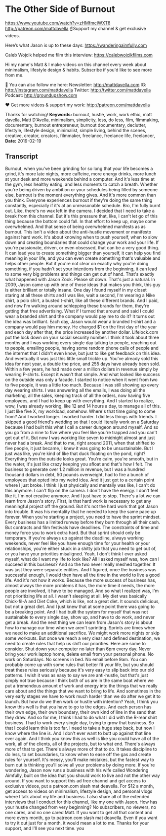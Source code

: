 # The Other Side of Burnout
https://www.youtube.com/watch?v=zHMfmcIWXT8
http://patreon.com/mattdavella
☝Support my channel & get exclusive videos.

Here’s what Jason is up to these days:
https://wanderingaimfully.com

Caleb Wojcik helped me film this interview:
https://calebwojcikfilms.com

Hi my name's Matt & I make videos on this channel every week about minimalism, lifestyle design & habits. Subscribe if you'd like to see more from me.

💯 You can also follow me here:
Newsletter:  http://mattdavella.com
IG:  http://instagram.com/mattdavella
Twitter:  http://twitter.com/mattdavella
Podcast:  http://groundupshow.com

❤️ Get more videos & support my work:
http://patreon.com/mattdavella

Thanks for watching!
**Keywords:** burnout, hustle, work, work ethic, matt davella, Matt D'Avella, minimalism, simplicity, less, do less, film, filmmaking, documentary, burnout entrepreneur, burnout documentary, declutter, lifestyle, lifestyle design, minimalist, simple living, behind the scenes, creative, creator, creators, filmmaker, freelance, freelance life, freelancer, 
**Date:** 2019-02-19

## Transcript
 Burnout, when you've been grinding for so long that your life becomes a grind, it's more late nights, more caffeine, more energy drinks, more lunch at your desk and more weekends behind a computer. And it's less time at the gym, less healthy eating, and less moments to catch a breath. Whether you're being driven by ambition or your schedules being filled by someone else, burnout is the moment everything gives. And it's more common than you think. Everyone experiences burnout if they're doing the same thing constantly, especially if it's at an unreasonable schedule. Bro, I'm fully burnt out. Like, there's no wax left in the camera. I decided that I need to take a break from this channel. But it's this pressure that, like, I can't let go of this thing because the bottom could fall. In that effort to keep up, maybe come overwhelmed. And that sense of being overwhelmed manifests as as burnout. This isn't a video about the anti-hustle movement or manifesto against hard work. It's about knowing when to push yourself, when to slow down and creating boundaries that could change your work and your life. If you're passionate, driven, or even obsessed, that can be a very good thing. It can lead you to create something bigger than yourself, it can help you find meaning in your life, and you can even create something that's valuable and helps other people. But if you're not clear on exactly why you're doing something, if you hadn't set your intentions from the beginning, it can lead to some very big problems and things can get out of hand. That's exactly what happened with Jason Zook. Please sit down. That's just a natural. In 2009, Jason came up with one of those ideas that makes you think, this guy is either brilliant or totally insane. One day I found myself in my closet staring at all these shirts and I was like, wait a second, I'm wearing a Nike shirt, a polo shirt, a busted t-shirt, like all these different brands. And I paid, and now I'm walking around schlepping these brands for them, they're getting that free advertising. What if I turned that around and said I could wear a branded shirt and the company would pay me to do it? It turns out the idea was brilliant. Each day, Jason would wear a branded t-shirt and a company would pay him money. He charged $1 on the first day of the year and each day after that, the price increased by another dollar. Lifelock.com put the lock down on your social security number. I think it took about three months and I was working every single day talking to people, reaching out to people, emailing people, having some random phone calls of people and the internet that I didn't even know, but just to like get feedback on this idea. And eventually it was just this little small trickle up. You've already sold this idea for next year, a double the price, and 255 days have already been sold. Within a few years, he had made over a million dollars in revenue simply by wearing P-shirts. Except it wasn't that simple. And what looked like success on the outside was only a facade. I started to notice when it went from two to five people, it was a little too much. Because I was still showing up every day wearing shirts. I was answering all the emails, I was doing all the marketing, all the sales, keeping track of all the orders, now having five employees, and I had to keep up with everything. And I started to realize, wow, I was already working, like 12 and 14 hours a day, to manage all of this. I just like five X, my workload, somehow. Where's that time going to come from? And I worked longer. I worked harder. I did less things with friends. I skipped a good friend's wedding so that I could literally work on a Saturday because I had built this what I call a career dungeon around myself. And so you go from a nine to five where you feel like you're trapped and you can't get out of it. But now I was working like seven to midnight almost and just never had a break. And that to me, right around 2011, when that shifted to five people, it just became, I knew it was going to be unsustainable. But I just was like, you're kind of like that duck floating on the pond, right? Everything from the outside looks great. You're calm, you're smooth, but in the water, it's just like crazy keeping you afloat and that's how I felt. The business to generate over 1.2 million in revenue, but I was a hundred thousand dollars in debt, 50 pounds overweight, had to fire a bunch of employees that opted into my weird idea. And it just got to a certain point where I just broke. I think I just physically and mentally was like, I can't do this anymore. I can't flip on the camera. I don't have the energy. I don't feel like it. I'm not creative anymore. And I just have to stop. There's a lot we can learn from Jason's story. First, is that hard work is necessary to get any meaningful project off the ground. But it's not the hard work that got Jason into trouble. It was his mentality that he needed to keep the same pace up forever. When you're starting a project, you need to have the sprint mindset. Every business has a limited runway before they burn through all their cash. But contracts and film festivals have deadlines. The constraints of time and money force you to work extra hard. But that sprint should only be temporary. If you're always up against the deadline, always working weekends, never feel like you have enough time for your health or your relationships, you're either stuck in a shitty job that you need to get out of, or you have your priorities misaligned. Yeah, I don't think I ever asked myself, what do I want my life to look like? All I asked myself was, how can I succeed in this business? And so the two never really meshed together. It was just they were separate entities. And I figured, once the business was successful enough, I would then have all the time in the world to live a good life. And it's not how it works. Because the more success of business has, almost always the more problems it has, the more time it needs, the more people are involved, it have to be managed. And so what I realized was, I'm not prioritizing life at all. I wasn't sleeping at all. My diet was basically Chick-fil-A and Diet Coke, which is like, not a great diet. It sounds delicious, but not a great diet. And I just knew that at some point there was going to be a breaking point. And I had built the system for myself that was not sustainable to every single day, show up, and have to do work, and never get a break. And the next thing we can learn from Jason's story is about how to manage our time when we aren't sprinting. Sprints are times when we need to make an additional sacrifice. We might work more nights or skip some workouts. But once we reach a very clear and defined destination, we need to create rules that help us shift our priorities. Here are some to consider. Shut down your computer no later than 6pm every day. Never bring your work laptop home, delete email from your personal phone. No work on Saturdays. No screens in bed. No email before 9am. You can probably come up with some rules that better fit your life, but you should treat these rules seriously because it's very easy to slip back into our old patterns. I wish it was as easy to say we are anti-hustle, but that's just simply not true because I think both of us are in the same boat where we put a tremendous amount of work and energy into the things that we really care about and the things that we want to bring to life. And sometimes in the very early stages we have to work much harder than we do after we get it to launch. But how do we then work or hustle with intention? Yeah, I think you know this well is that you have to go to the edges. And each person has their own edge, their own boundary, their own kind of line in the sand that they draw. And so for me, I think I had to do what I did with the R-rear shirt business. I had to work every single day, trying to grow that business. So that I could learn this is too far. I need to take a huge step back, but now I know where the line is. And I don't ever want to butt up against that line ever again. And I think you know this as well is like you could have all of the work, all of the clients, all of the projects, but to what end. There's always more of that to get. There's always more of that to do. It takes discipline to do less, to set boundaries, to know when to ease off the gas and create rules for yourself. It's messy, you'll make mistakes, but the fastest way to burn out is thinking you'll solve all your problems by doing more. If you're wondering, Jason now runs a business with his wife called Wondering Aimfully, built on the idea that you should work to live and not the other way around. If you want to support this ad free channel and get access to exclusive videos, put a patreon.com slash mat deavella. For $12 a month, get access to videos on minimalism, lifestyle design, and personal vlogs where I talk about my life and business. I also share all of the extended interviews that I conduct for this channel, like my one with Jason. How has your hustle changed from very beginning? No subscribers, no viewers, no one cares, and no one cared Matt. If you want to get all that content and more every month, go to patreon.com slash mat deavella. Even if you want to try it out just for a month, it would mean a lot to me. Thanks for your support, and I'll see you next time. you
